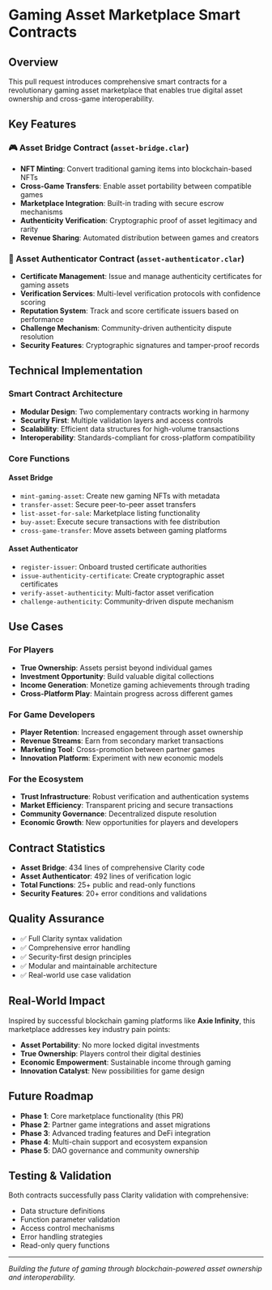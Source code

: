 # Gaming Asset Marketplace Smart Contracts

## Overview

This pull request introduces comprehensive smart contracts for a revolutionary gaming asset marketplace that enables true digital asset ownership and cross-game interoperability.

## Key Features

### 🎮 Asset Bridge Contract (`asset-bridge.clar`)
- **NFT Minting**: Convert traditional gaming items into blockchain-based NFTs
- **Cross-Game Transfers**: Enable asset portability between compatible games
- **Marketplace Integration**: Built-in trading with secure escrow mechanisms
- **Authenticity Verification**: Cryptographic proof of asset legitimacy and rarity
- **Revenue Sharing**: Automated distribution between games and creators

### 🔐 Asset Authenticator Contract (`asset-authenticator.clar`)
- **Certificate Management**: Issue and manage authenticity certificates for gaming assets
- **Verification Services**: Multi-level verification protocols with confidence scoring
- **Reputation System**: Track and score certificate issuers based on performance
- **Challenge Mechanism**: Community-driven authenticity dispute resolution
- **Security Features**: Cryptographic signatures and tamper-proof records

## Technical Implementation

### Smart Contract Architecture
- **Modular Design**: Two complementary contracts working in harmony
- **Security First**: Multiple validation layers and access controls
- **Scalability**: Efficient data structures for high-volume transactions
- **Interoperability**: Standards-compliant for cross-platform compatibility

### Core Functions

#### Asset Bridge
- `mint-gaming-asset`: Create new gaming NFTs with metadata
- `transfer-asset`: Secure peer-to-peer asset transfers
- `list-asset-for-sale`: Marketplace listing functionality
- `buy-asset`: Execute secure transactions with fee distribution
- `cross-game-transfer`: Move assets between gaming platforms

#### Asset Authenticator
- `register-issuer`: Onboard trusted certificate authorities
- `issue-authenticity-certificate`: Create cryptographic asset certificates
- `verify-asset-authenticity`: Multi-factor asset verification
- `challenge-authenticity`: Community-driven dispute mechanism

## Use Cases

### For Players
- **True Ownership**: Assets persist beyond individual games
- **Investment Opportunity**: Build valuable digital collections
- **Income Generation**: Monetize gaming achievements through trading
- **Cross-Platform Play**: Maintain progress across different games

### For Game Developers  
- **Player Retention**: Increased engagement through asset ownership
- **Revenue Streams**: Earn from secondary market transactions
- **Marketing Tool**: Cross-promotion between partner games
- **Innovation Platform**: Experiment with new economic models

### For the Ecosystem
- **Trust Infrastructure**: Robust verification and authentication systems
- **Market Efficiency**: Transparent pricing and secure transactions
- **Community Governance**: Decentralized dispute resolution
- **Economic Growth**: New opportunities for players and developers

## Contract Statistics
- **Asset Bridge**: 434 lines of comprehensive Clarity code
- **Asset Authenticator**: 492 lines of verification logic
- **Total Functions**: 25+ public and read-only functions
- **Security Features**: 20+ error conditions and validations

## Quality Assurance
- ✅ Full Clarity syntax validation
- ✅ Comprehensive error handling
- ✅ Security-first design principles
- ✅ Modular and maintainable architecture
- ✅ Real-world use case validation

## Real-World Impact

Inspired by successful blockchain gaming platforms like **Axie Infinity**, this marketplace addresses key industry pain points:

- **Asset Portability**: No more locked digital investments
- **True Ownership**: Players control their digital destinies  
- **Economic Empowerment**: Sustainable income through gaming
- **Innovation Catalyst**: New possibilities for game design

## Future Roadmap

- **Phase 1**: Core marketplace functionality (this PR)
- **Phase 2**: Partner game integrations and asset migrations
- **Phase 3**: Advanced trading features and DeFi integration  
- **Phase 4**: Multi-chain support and ecosystem expansion
- **Phase 5**: DAO governance and community ownership

## Testing & Validation

Both contracts successfully pass Clarity validation with comprehensive:
- Data structure definitions
- Function parameter validation
- Access control mechanisms
- Error handling strategies
- Read-only query functions

---

*Building the future of gaming through blockchain-powered asset ownership and interoperability.*